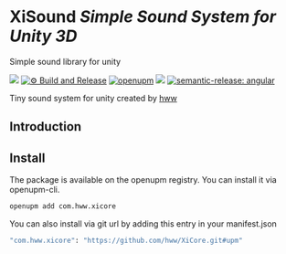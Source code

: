 # XiSound _Simple Sound System for Unity 3D_

Simple sound library for unity

![](https://img.shields.io/badge/unity-2018.3%20or%20later-green.svg)
[![⚙ Build and Release](https://github.com/hww/XiSound/actions/workflows/ci.yml/badge.svg)](https://github.com/hww/XiSound/actions/workflows/ci.yml)
[![openupm](https://img.shields.io/npm/v/com.hww.xisound?label=openupm&registry_uri=https://package.openupm.com)](https://openupm.com/packages/com.hww.xisound/)
[![](https://img.shields.io/github/license/hww/XiSound.svg)](https://github.com/hww/XiSound/blob/master/LICENSE)
[![semantic-release: angular](https://img.shields.io/badge/semantic--release-angular-e10079?logo=semantic-release)](https://github.com/semantic-release/semantic-release)

Tiny sound system for unity created by [hww](https://github.com/hww)

## Introduction



## Install

The package is available on the openupm registry. You can install it via openupm-cli.

```bash
openupm add com.hww.xicore
```
You can also install via git url by adding this entry in your manifest.json

```bash
"com.hww.xicore": "https://github.com/hww/XiCore.git#upm"
```

